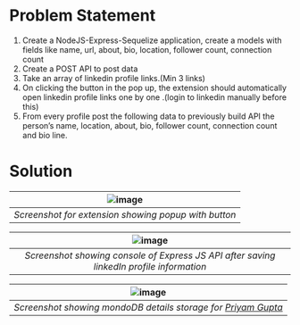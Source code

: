 # Problem Statement
1. Create a NodeJS-Express-Sequelize application, create a models with fields like name, url, about, bio, location, follower count, connection count
2. Create a POST API to post data
3. Take an array of linkedin profile links.(Min 3 links)
4. On clicking the button in the pop up, the extension should automatically open linkedin profile links one by one .(login to linkedin manually before this)
5. From every profile post the following data to previously build API the person’s name, location, about, bio, follower count, connection count and bio line.


# Solution
| ![image](https://github.com/divu050704/Banao-task1/assets/70474633/7524610a-9bd4-46d6-89ff-46a897f1c322) | 
| :--: |
| *Screenshot for extension showing popup with button* |

| ![image](https://github.com/divu050704/Banao-task1/assets/70474633/5cf17c93-49d9-4c0a-9e01-07b001022960) |
| :--: |
| *Screenshot showing console of Express JS API after saving linkedIn profile information* |

| ![image](https://github.com/divu050704/Banao-task1/assets/70474633/5254505f-2853-4d98-8725-d5f393e5a8d1) |
| :--: |
| *Screenshot showing mondoDB details storage for [Priyam Gupta](https://www.linkedin.com/in/priyamgupta2806/)* |
